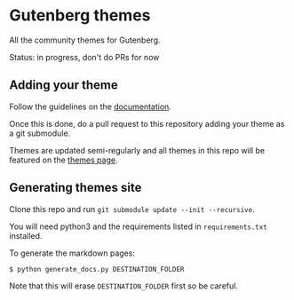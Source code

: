 # Gutenberg themes

All the community themes for Gutenberg.

Status: in progress, don't do PRs for now

## Adding your theme

Follow the guidelines on the [documentation](https://www.getgutenberg.io/documentation/themes/creating-a-theme/).

Once this is done, do a pull request to this repository adding your theme as a git submodule.

Themes are updated semi-regularly and all themes in this repo will be featured on the [themes page](TODO).

## Generating themes site

Clone this repo and run `git submodule update --init --recursive`.

You will need python3 and the requirements listed in `requirements.txt` installed.

To generate the markdown pages:

```bash
$ python generate_docs.py DESTINATION_FOLDER
```

Note that this will erase `DESTINATION_FOLDER` first so be careful.
